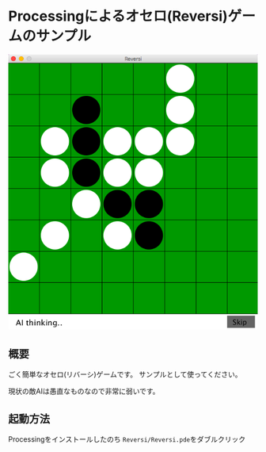 Processingによるオセロ(Reversi)ゲームのサンプル
==========================

![Sample](sample.png)


## 概要

ごく簡単なオセロ(リバーシ)ゲームです。
サンプルとして使ってください。

現状の敵AIは愚直なものなので非常に弱いです。

## 起動方法

Processingをインストールしたのち `Reversi/Reversi.pde`をダブルクリック
